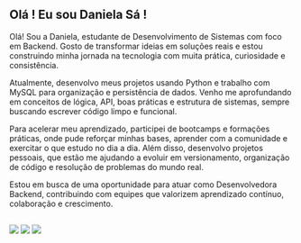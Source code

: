 ## Olá ! Eu sou Daniela Sá !


Olá! Sou a Daniela, estudante de Desenvolvimento de Sistemas com foco em Backend. Gosto de transformar ideias em soluções reais e estou construindo minha jornada na tecnologia com muita prática, curiosidade e consistência.

Atualmente, desenvolvo meus projetos usando Python e trabalho com MySQL para organização e persistência de dados. Venho me aprofundando em conceitos de lógica, API, boas práticas e estrutura de sistemas, sempre buscando escrever código limpo e funcional.

Para acelerar meu aprendizado, participei de bootcamps e formações práticas, onde pude reforçar minhas bases, aprender com a comunidade e exercitar o que estudo no dia a dia. Além disso, desenvolvo projetos pessoais, que estão me ajudando a evoluir em versionamento, organização de código e resolução de problemas do mundo real.

Estou em busca de uma oportunidade para atuar como Desenvolvedora Backend, contribuindo com equipes que valorizem aprendizado contínuo, colaboração e crescimento.


##
  
<div> 

  <a href="https://www.instagram.com/danieladev.js/" target="_blank"><img src="https://img.shields.io/badge/-Instagram-%23E4405F?style=for-the-badge&logo=instagram&logoColor=white" target="_blank"></a>
  <a href="https://www.linkedin.com/in/daniela-pedro-de-s%C3%A1-b971361a0/" target="_blank"><img src="https://img.shields.io/badge/-LinkedIn-%230077B5?style=for-the-badge&logo=linkedin&logoColor=white" target="_blank"></a> 
  <a href = "mailto:contatordanielapedrodesa@gmail.com"><img src="https://img.shields.io/badge/-Gmail-%23333?style=for-the-badge&logo=gmail&logoColor=white" target="_blank"></a> 

  
</div>
